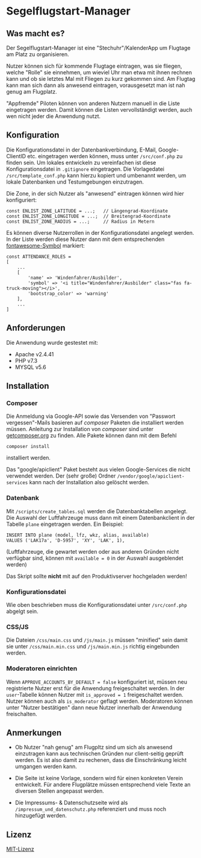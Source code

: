 # Segelflugstart-Manager
## Was macht es?
Der Segelflugstart-Manager ist eine "Stechuhr"/KalenderApp um Flugtage am Platz zu organisieren.

Nutzer können sich für kommende Flugtage eintragen, was sie fliegen, welche "Rolle" sie einnehmen, um wieviel Uhr man etwa mit ihnen rechnen kann und ob sie letztes Mal mit Fliegen zu kurz gekommen sind. Am Flugtag kann man sich dann als anwesend eintragen, vorausgesetzt man ist nah genug am Flugplatz.

"Appfremde" Piloten können von anderen Nutzern manuell in die Liste eingetragen werden. Damit können die Listen vervollständigt werden, auch wen nicht jeder die Anwendung nutzt.

## Konfiguration
Die Konfigurationsdatei in der Datenbankverbindung, E-Mail, Google-ClientID etc. eingetragen werden können, muss unter `/src/conf.php` zu finden sein. Um lokales entwickeln zu vereinfachen ist diese Konfigurationsdatei in `.gitignore` eingetragen. Die Vorlagedatei `/src/template_conf.php` kann hierzu kopiert und umbenannt werden, um lokale Datenbanken und Testumgebungen einzutragen.

Die Zone, in der sich Nutzer als "anwesend" eintragen können wird hier konfiguriert:
````
const ENLIST_ZONE_LATITUDE = ...;   // Längengrad-Koordinate
const ENLIST_ZONE_LONGITUDE = ...;  // Breitengrad-Koordinate
const ENLIST_ZONE_RADIUS = ...;     // Radius in Metern
````
Es können diverse Nutzerrollen in der Konfigurationsdatei angelegt werden. In der Liste werden diese Nutzer dann mit dem entsprechenden [fontawesome-Symbol](https://fontawesome.com/icons?d=gallery&p=2&m=free) markiert:
````
const ATTENDANCE_ROLES = 
[
    ...
    [
        'name' => 'Windenfahrer/Ausbilder',
        'symbol' => '<i title="Windenfahrer/Ausbilder" class="fas fa-truck-moving"></i>',
        'bootstrap_color' => 'warning'
    ],
    ...
]
````

## Anforderungen
Die Anwendung wurde gestestet mit:
* Apache v2.4.41
* PHP v7.3
* MYSQL v5.6

## Installation

### Composer
Die Anmeldung via Google-API sowie das Versenden von "Passwort vergessen"-Mails basieren auf _composer_ Paketen die installiert werden müssen. Anleitung zur Installation von _composer_ sind unter [getcomposer.org](https://getcomposer.org/) zu finden. Alle Pakete können dann mit dem Befehl
````
composer install
````
installiert werden.

Das "google/apiclient" Paket besteht aus vielen Google-Services die nicht verwendet werden. Der (sehr große) Ordner `/vendor/google/apiclient-services` kann nach der Installation also gelöscht werden.

### Datenbank
Mit `/scripts/create_tables.sql` werden die Datenbanktabellen angelegt. Die Auswahl der Luftfahrzeuge muss dann mit einem Datenbankclient in der Tabelle `plane` eingetragen werden. Ein Beispiel:
````
INSERT INTO plane (model, lfz, wkz, alias, available)
VALUES ('LAK17a', 'D-5957', 'XY', 'LAK', 1),
````
(Luftfahrzeuge, die gewartet werden oder aus anderen Gründen nicht verfügbar sind, können mit `available = 0` in der Auswahl ausgeblendet werden)

Das Skript sollte **nicht** mit auf den Produktivserver hochgeladen werden!

### Konfigurationsdatei
Wie oben beschrieben muss die Konfigurationsdatei unter `/src/conf.php` abgelgt sein.

### CSS/JS
Die Dateien `/css/main.css` und `/js/main.js` müssen "minified" sein damit sie unter
`/css/main.min.css` und `/js/main.min.js` richtig eingebunden werden.

### Moderatoren einrichten
Wenn `APPROVE_ACCOUNTS_BY_DEFAULT = false` konfiguriert ist, müssen neu registrierte Nutzer erst für die Anwendung freigeschaltet werden. In der `user`-Tabelle können Nutzer mit `is_approved = 1` freigeschaltet werden. Nutzer können auch als `is_moderator` geflagt werden. Moderatoren können unter "Nutzer bestätigen" dann neue Nutzer innerhalb der Anwendung freischalten.

## Anmerkungen
* Ob Nutzer "nah genug" am Flugpltz sind um sich als anwesend einzutragen kann aus technischen Gründen nur client-seitig geprüft werden. Es ist also damit zu rechenen, dass die Einschränkung leicht umgangen werden kann.

* Die Seite ist keine Vorlage, sondern wird für einen konkreten Verein entwickelt. Für andere Flugplätze müssen entsprechend viele Texte an diversen Stellen angepasst werden.

* Die Impressums- & Datenschutzseite wird als `/impressum_und_datenschutz.php` referenziert und muss noch hinzugefügt werden.

## Lizenz
[MIT-Lizenz](https://github.com/Duck-Mc-Muffin/Segelflugstart-Manager/blob/main/LICENSE)